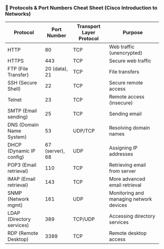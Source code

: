 ### 🧠 Protocols & Port Numbers Cheat Sheet (Cisco Introduction to Networks)

| **Protocol**               | **Port Number** | **Transport Layer Protocol** | **Purpose**                                      |
|---------------------------|-----------------|-------------------------------|--------------------------------------------------|
| HTTP                      | 80              | TCP                           | Web traffic (unencrypted)                        |
| HTTPS                     | 443             | TCP                           | Secure web traffic                               |
| FTP (File Transfer)       | 20 (data), 21   | TCP                           | File transfers                                   |
| SSH (Secure Shell)        | 22              | TCP                           | Secure remote access                             |
| Telnet                    | 23              | TCP                           | Remote access (insecure)                         |
| SMTP (Email sending)      | 25              | TCP                           | Sending email                                    |
| DNS (Domain Name System)  | 53              | UDP/TCP                       | Resolving domain names                           |
| DHCP (Dynamic IP config)  | 67 (server), 68 | UDP                           | Assigning IP addresses                           |
| POP3 (Email retrieval)    | 110             | TCP                           | Retrieving email from server                     |
| IMAP (Email retrieval)    | 143             | TCP                           | More advanced email retrieval                    |
| SNMP (Network mgmt)       | 161             | UDP                           | Monitoring and managing network devices          |
| LDAP (Directory services) | 389             | TCP/UDP                       | Accessing directory services                     |
| RDP (Remote Desktop)      | 3389            | TCP                           | Remote desktop access                            |
